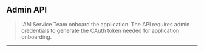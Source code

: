 ## Admin API

<!--theme: warning -->
> IAM Service Team onboard the application. The API requires admin credentials to generate the OAuth token needed for application onboarding.

---
